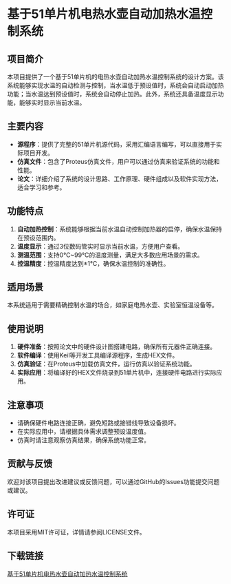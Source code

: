 # 基于51单片机电热水壶自动加热水温控制系统

## 项目简介

本项目提供了一个基于51单片机的电热水壶自动加热水温控制系统的设计方案。该系统能够实现水温的自动检测与控制，当水温低于预设值时，系统会自动启动加热功能；当水温达到预设值时，系统会自动停止加热。此外，系统还具备温度显示功能，能够实时显示当前水温。

## 主要内容

- **源程序**：提供了完整的51单片机源代码，采用汇编语言编写，可以直接用于实际项目开发。
- **仿真文件**：包含了Proteus仿真文件，用户可以通过仿真来验证系统的功能和性能。
- **论文**：详细介绍了系统的设计思路、工作原理、硬件组成以及软件实现方法，适合学习和参考。

## 功能特点

1. **自动加热控制**：系统能够根据当前水温自动控制加热器的启停，确保水温保持在预设范围内。
2. **温度显示**：通过3位数码管实时显示当前水温，方便用户查看。
3. **测温范围**：支持0℃~99℃的温度测量，满足大多数应用场景的需求。
4. **控温精度**：控温精度达到±1℃，确保水温控制的准确性。

## 适用场景

本系统适用于需要精确控制水温的场合，如家庭电热水壶、实验室恒温设备等。

## 使用说明

1. **硬件准备**：按照论文中的硬件设计图搭建电路，确保所有元器件正确连接。
2. **软件编译**：使用Keil等开发工具编译源程序，生成HEX文件。
3. **仿真验证**：在Proteus中加载仿真文件，运行仿真以验证系统功能。
4. **实际应用**：将编译好的HEX文件烧录到51单片机中，连接硬件电路进行实际应用。

## 注意事项

- 请确保硬件电路连接正确，避免短路或接错线导致设备损坏。
- 在实际应用中，请根据具体需求调整预设温度值。
- 仿真时请注意观察仿真结果，确保系统功能正常。

## 贡献与反馈

欢迎对该项目提出改进建议或反馈问题，可以通过GitHub的Issues功能提交问题或建议。

## 许可证

本项目采用MIT许可证，详情请参阅LICENSE文件。

## 下载链接

[基于51单片机电热水壶自动加热水温控制系统](https://pan.quark.cn/s/c1da3b5ff249)